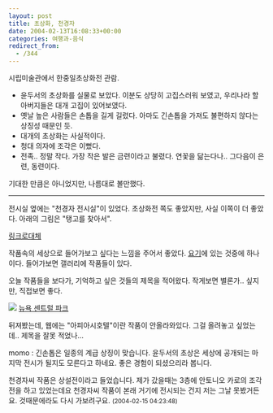 ```yaml
---
layout: post
title: 초상화, 천경자
date: 2004-02-13T16:08:33+00:00
categories: 여행과-음식
redirect_from:
  - /344
---
```


시립미술관에서 한중일초상화전 관람.

<ul>

<li>윤두서의 초상화를 실물로 보았다. 이분도 상당히 고집스러워 보였고, 우리나라 할아버지들은 대개 고집이 있어보였다.</li>

<li>옛날 높은 사람들은 손톱을 길게 길렀다. 아마도 긴손톱을 가져도 불편하지 않다는 상징성 때문인 듯.</li>

<li>대개의 초상화는 사실적이다.</li>

<li>청대 의자에 조각은 이뻤다.</li>

<li>전족.. 정말 작다. 가장 작은 발은 금련이라고 불렸다. 연꽃을 닮는다나.. 그다음이 은련, 동련이다.</li>

</ul>

기대한 만큼은 아니었지만, 나름대로 볼만했다.

<hr />

전시실 옆에는 "천경자 전시실"이 있었다. 초상화전 쪽도 좋았지만, 사실 이쪽이 더 좋았다. 아래의 그림은 "탱고를 찾아서".

<a href="http://m.blog.naver.com/swingpeople/220527626184">링크로대체</a>

작품속의 세상으로 들어가보고 싶다는 느낌을 주어서 좋았다. <a href="http://www.kcaf.or.kr/art500/chunkyungja/main.htm" target="bb">요기</a>에 있는 것중에 하나이다. 들어가보면 갤러리에 작품들이 있다.

오늘 작품들을 보다가, 기억하고 싶은 것들의 제목을 적어왔다. 작게보면 별론가.. 싶지만, 직접보면 좋다.

<img src="http://puzzleplaza.co.kr/mall/images/product/puzzleplaza/PL1177b.jpg" /> <a href="http://puzzleplaza.co.kr/mall/item_detail.asp?siteid=puzzleplaza&itemID=15096" target="bb">뉴욕 센트럴 파크</a>

뒤져봤는데, 웹에는 "아피아시호텔"이란 작품이 안올라와있다. 그걸 올려놓고 싶었는데.. 제목을 잘못 적었나...</li>

</ul>
<div id=comments>
<div class=comment>
<!--- cmt:692 --->
<!--- mail: --->
<!--- parent:0 --->
momo : 
긴손톱은 일종의 계급 상징이 맞습니다. 윤두서의 초상은 세상에 공개되는 마지막 전시가 될지도 모른다고 하네요. 좋은 경험이 되셨으리라 봅니다. 

천경자씨 작품은 상설전이라고 들었습니다. 제가 갔을때는 3층에 안토니오 카로의 조각전을 하고 있었는데요 천경자씨 작품이 본래 거기에 전시되는 건지 저는 그날 못봤거든요. 것때문에라도 다시 가보려구요.
 <small>(2004-02-15 04:23:48)</small>
</div>
</div>
